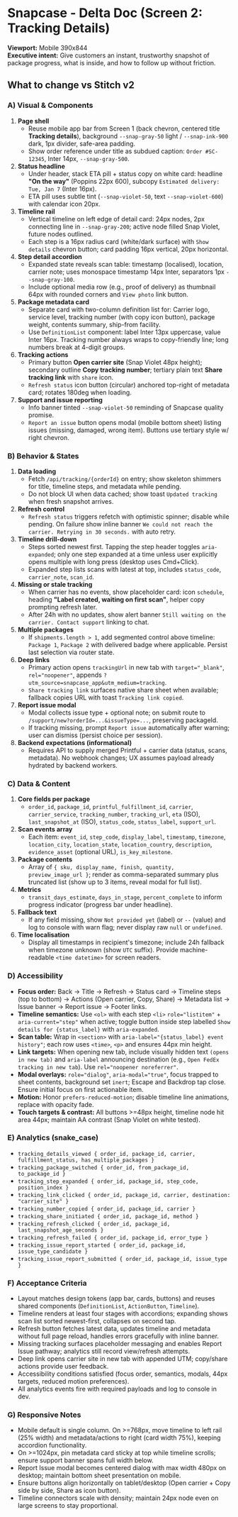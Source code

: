 # Snapcase - Delta Doc (Screen 2: Tracking Details)

**Viewport:** Mobile 390x844  
**Executive intent:** Give customers an instant, trustworthy snapshot of package progress, what is inside, and how to follow up without friction.

## What to change vs Stitch v2

### A) Visual & Components
1. **Page shell**
   - Reuse mobile app bar from Screen 1 (back chevron, centered title **Tracking details**), background `--snap-gray-50` light / `--snap-ink-900` dark, 1px divider, safe-area padding.
   - Show order reference under title as subdued caption: `Order #SC-12345`, Inter 14px, `--snap-gray-500`.
2. **Status headline**
   - Under header, stack ETA pill + status copy on white card: headline **"On the way"** (Poppins 22px 600), subcopy `Estimated delivery: Tue, Jan 7` (Inter 16px).
   - ETA pill uses subtle tint (`--snap-violet-50`, text `--snap-violet-600`) with calendar icon 20px.
3. **Timeline rail**
   - Vertical timeline on left edge of detail card: 24px nodes, 2px connecting line in `--snap-gray-200`; active node filled Snap Violet, future nodes outlined.
   - Each step is a 16px radius card (white/dark surface) with `Show details` chevron button; card padding 16px vertical, 20px horizontal.
4. **Step detail accordion**
   - Expanded state reveals scan table: timestamp (localised), location, carrier note; uses monospace timestamp 14px Inter, separators 1px `--snap-gray-100`.
   - Include optional media row (e.g., proof of delivery) as thumbnail 64px with rounded corners and `View photo` link button.
5. **Package metadata card**
   - Separate card with two-column definition list for: Carrier logo, service level, tracking number (with copy icon button), package weight, contents summary, ship-from facility.
   - Use `DefinitionList` component: label Inter 13px uppercase, value Inter 16px. Tracking number always wraps to copy-friendly line; long numbers break at 4-digit groups.
6. **Tracking actions**
   - Primary button **Open carrier site** (Snap Violet 48px height); secondary outline **Copy tracking number**; tertiary plain text **Share tracking link** with `share` icon.
   - `Refresh status` icon button (circular) anchored top-right of metadata card; rotates 180deg when loading.
7. **Support and issue reporting**
   - Info banner tinted `--snap-violet-50` reminding of Snapcase quality promise.
   - `Report an issue` button opens modal (mobile bottom sheet) listing issues (missing, damaged, wrong item). Buttons use tertiary style w/ right chevron.

### B) Behavior & States
1. **Data loading**
   - Fetch `/api/tracking/{orderId}` on entry; show skeleton shimmers for title, timeline steps, and metadata while pending.
   - Do not block UI when data cached; show toast `Updated tracking` when fresh snapshot arrives.
2. **Refresh control**
   - `Refresh status` triggers refetch with optimistic spinner; disable while pending. On failure show inline banner `We could not reach the carrier. Retrying in 30 seconds.` with auto retry.
3. **Timeline drill-down**
   - Steps sorted newest first. Tapping the step header toggles `aria-expanded`; only one step expanded at a time unless user explicitly opens multiple with long press (desktop uses Cmd+Click).
   - Expanded step lists scans with latest at top, includes `status_code`, `carrier_note`, `scan_id`.
4. **Missing or stale tracking**
   - When carrier has no events, show placeholder card: icon `schedule`, heading **"Label created, waiting on first scan"**, helper copy prompting refresh later.
   - After 24h with no updates, show alert banner `Still waiting on the carrier. Contact support` linking to chat.
5. **Multiple packages**
   - If `shipments.length > 1`, add segmented control above timeline: `Package 1`, `Package 2` with delivered badge where applicable. Persist last selection via router state.
6. **Deep links**
   - Primary action opens `trackingUrl` in new tab with `target="_blank"`, `rel="noopener"`, appends `?utm_source=snapcase_app&utm_medium=tracking`.
   - `Share tracking link` surfaces native share sheet when available; fallback copies URL with toast `Tracking link copied`.
7. **Report issue modal**
   - Modal collects issue type + optional note; on submit route to `/support/new?orderId=...&issueType=...`, preserving packageId.
   - If tracking missing, prompt `Report issue` automatically after warning; user can dismiss (persist choice per session).
8. **Backend expectations (informational)**
   - Requires API to supply merged Printful + carrier data (status, scans, metadata). No webhook changes; UX assumes payload already hydrated by backend workers.

### C) Data & Content
1. **Core fields per package**
   - `order_id`, `package_id`, `printful_fulfillment_id`, `carrier`, `carrier_service`, `tracking_number`, `tracking_url`, `eta` (ISO), `last_snapshot_at` (ISO), `status_code`, `status_label`, `support_url`.
2. **Scan events array**
   - Each item: `event_id`, `step_code`, `display_label`, `timestamp`, `timezone`, `location_city`, `location_state`, `location_country`, `description`, `evidence_asset` (optional URL), `is_key_milestone`.
3. **Package contents**
   - Array of `{ sku, display_name, finish, quantity, preview_image_url }`; render as comma-separated summary plus truncated list (show up to 3 items, reveal modal for full list).
4. **Metrics**
   - `transit_days_estimate`, `days_in_stage`, `percent_complete` to inform progress indicator (progress bar under headline).
5. **Fallback text**
   - If any field missing, show `Not provided yet` (label) or `--` (value) and log to console with warn flag; never display raw `null` or `undefined`.
6. **Time localisation**
   - Display all timestamps in recipient's timezone; include 24h fallback when timezone unknown (show `UTC` suffix). Provide machine-readable `<time datetime>` for screen readers.

### D) Accessibility
- **Focus order:** Back -> Title -> Refresh -> Status card -> Timeline steps (top to bottom) -> Actions (Open carrier, Copy, Share) -> Metadata list -> Issue banner -> Report issue -> Footer links.
- **Timeline semantics:** Use `<ol>` with each step `<li>` `role="listitem"` + `aria-current="step"` when active; toggle button inside step labelled `Show details for {status_label}` with `aria-expanded`.
- **Scan table:** Wrap in `<section>` with `aria-label="{status_label} event history"`; each row uses `<time>`, `<p>` and ensures 44px min height.
- **Link targets:** When opening new tab, include visually hidden text `(opens in new tab)` and `aria-label` announcing destination (e.g., `Open FedEx tracking in new tab`). Use `rel="noopener noreferrer"`.
- **Modal overlays:** `role="dialog"`, `aria-modal="true"`, focus trapped to sheet contents, background set `inert`; Escape and Backdrop tap close. Ensure initial focus on first actionable item.
- **Motion:** Honor `prefers-reduced-motion`; disable timeline line animations, replace with opacity fade.
- **Touch targets & contrast:** All buttons >=48px height, timeline node hit area 44px; maintain AA contrast (Snap Violet on white tested).

### E) Analytics (snake_case)
- `tracking_details_viewed { order_id, package_id, carrier, fulfillment_status, has_multiple_packages }`
- `tracking_package_switched { order_id, from_package_id, to_package_id }`
- `tracking_step_expanded { order_id, package_id, step_code, position_index }`
- `tracking_link_clicked { order_id, package_id, carrier, destination: "carrier_site" }`
- `tracking_number_copied { order_id, package_id, carrier }`
- `tracking_share_initiated { order_id, package_id, method }`
- `tracking_refresh_clicked { order_id, package_id, last_snapshot_age_seconds }`
- `tracking_refresh_failed { order_id, package_id, error_type }`
- `tracking_issue_report_started { order_id, package_id, issue_type_candidate }`
- `tracking_issue_report_submitted { order_id, package_id, issue_type }`

### F) Acceptance Criteria
- Layout matches design tokens (app bar, cards, buttons) and reuses shared components (`DefinitionList`, `ActionButton`, `Timeline`).
- Timeline renders at least four stages with accordions; expanding shows scan list sorted newest-first, collapses on second tap.
- Refresh button fetches latest data, updates timeline and metadata without full page reload, handles errors gracefully with inline banner.
- Missing tracking surfaces placeholder messaging and enables Report Issue pathway; analytics still record view/refresh attempts.
- Deep link opens carrier site in new tab with appended UTM; copy/share actions provide user feedback.
- Accessibility conditions satisfied (focus order, semantics, modals, 44px targets, reduced motion preferences).
- All analytics events fire with required payloads and log to console in dev.

### G) Responsive Notes
- Mobile default is single column. On >=768px, move timeline to left rail (25% width) and metadata/actions to right (card width 75%), keeping accordion functionality.
- On >=1024px, pin metadata card sticky at top while timeline scrolls; ensure support banner spans full width below.
- Report Issue modal becomes centered dialog with max width 480px on desktop; maintain bottom sheet presentation on mobile.
- Ensure buttons align horizontally on tablet/desktop (Open carrier + Copy side by side, Share as icon button).
- Timeline connectors scale with density; maintain 24px node even on large screens to stay proportional.

